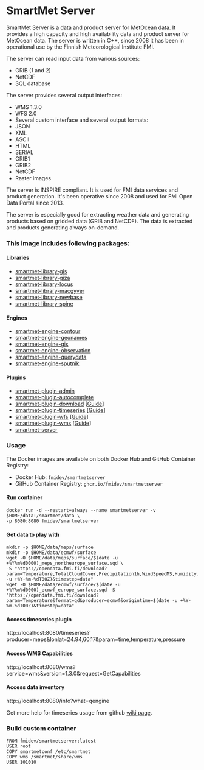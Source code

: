 # SmartMet Server

SmartMet Server is a data and product server for MetOcean data. It provides a high capacity and high availability data and product server for MetOcean data. The server is written in C++, since 2008 it has been in operational use by the Finnish Meteorological Institute FMI.

The server can read input data from various sources:
* GRIB (1 and 2)
* NetCDF
* SQL database

The server provides several output interfaces:
* WMS 1.3.0
* WFS 2.0
* Several custom interface and several output formats:
* JSON
* XML
* ASCII
* HTML
* SERIAL
* GRIB1
* GRIB2
* NetCDF
* Raster images

The server is INSPIRE compliant. It is used for FMI data services and product generation. It's been operative since 2008 and used for FMI Open Data Portal since 2013.

The server is especially good for extracting weather data and generating products based on gridded data (GRIB and NetCDF). The data is extracted and products generating always on-demand.

### This image includes following packages:

#### Libraries
* [smartmet-library-gis](https://github.com/fmidev/smartmet-library-gis)
* [smartmet-library-giza](https://github.com/fmidev/smartmet-library-giza)
* [smartmet-library-locus](https://github.com/fmidev/smartmet-library-locus)
* [smartmet-library-macgyver](https://github.com/fmidev/smartmet-library-macgyver)
* [smartmet-library-newbase](https://github.com/fmidev/smartmet-library-newbase)
* [smartmet-library-spine](https://github.com/fmidev/smartmet-library-spine)

#### Engines
* [smartmet-engine-contour](https://github.com/fmidev/smartmet-engine-contour)
* [smartmet-engine-geonames](https://github.com/fmidev/smartmet-engine-geonames)
* [smartmet-engine-gis](https://github.com/fmidev/smartmet-engine-gis)
* [smartmet-engine-observation](https://github.com/fmidev/smartmet-engine-observation)
* [smartmet-engine-querydata](https://github.com/fmidev/smartmet-engine-querydata)
* [smartmet-engine-sputnik](https://github.com/fmidev/smartmet-engine-querydata)

#### Plugins
* [smartmet-plugin-admin](https://github.com/fmidev/smartmet-plugin-admin)
* [smartmet-plugin-autocomplete](https://github.com/fmidev/smartmet-plugin-autocomplete)
* [smartmet-plugin-download](https://github.com/fmidev/smartmet-plugin-download) [[Guide](https://github.com/fmidev/smartmet-plugin-download/wiki/SmartMet-plugin-download)]
* [smartmet-plugin-timeseries](https://github.com/fmidev/smartmet-plugin-timeseries)  [[Guide](https://github.com/fmidev/smartmet-plugin-timeseries/wiki/SmartMet-plugin-TimeSeries)]
* [smartmet-plugin-wfs](https://github.com/fmidev/smartmet-plugin-wfs) [[Guide](https://github.com/fmidev/smartmet-plugin-wfs/wiki/SmartMet-plugin-WFS)]
* [smartmet-plugin-wms](https://github.com/fmidev/smartmet-plugin-wms) [[Guide](https://github.com/fmidev/smartmet-plugin-wms/wiki/SmartMet-plugin-WMS-%28Dali-%26-WMS%29)]
* [smartmet-server](https://github.com/fmidev/smartmet-server)

### Usage

The Docker images are available on both Docker Hub and GitHub Container Registry:
- Docker Hub: `fmidev/smartmetserver`
- GitHub Container Registry: `ghcr.io/fmidev/smartmetserver`

#### Run container
```
docker run -d --restart=always --name smartmetserver -v $HOME/data:/smartmet/data \
-p 8080:8080 fmidev/smartmetserver
```
#### Get data to play with
```
mkdir -p $HOME/data/meps/surface
mkdir -p $HOME/data/ecmwf/surface
wget -O $HOME/data/meps/surface/$(date -u +%Y%m%d0000)_meps_northeurope_surface.sqd \ 
-S "https://opendata.fmi.fi/download?param=Temperature,TotalCloudCover,Precipitation1h,WindSpeedMS,Humidity,Pressure,WeatherSymbol3&format=qd&producer=harmonie_scandinavia_surface&origintime=$(date -u +%Y-%m-%dT00Z)&timestep=data"
wget -O $HOME/data/ecmwf/surface/$(date -u +%Y%m%d0000)_ecmwf_europe_surface.sqd -S "https://opendata.fmi.fi/download?param=Temperature&format=qd&producer=ecmwf&origintime=$(date -u +%Y-%m-%dT00Z)&timestep=data"
```

#### Access timeseries plugin
http://localhost:8080/timeseries?producer=meps&lonlat=24.94,60.17&param=time,temperature,pressure

#### Access WMS Capabilities
http://localhost:8080/wms?service=wms&version=1.3.0&request=GetCapabilities

#### Access data inventory
http://localhost:8080/info?what=qengine

Get more help for timeseries usage from github [wiki page](https://github.com/fmidev/smartmet-plugin-timeseries/wiki/SmartMet-plugin-TimeSeries).


### Build custom container
```
FROM fmidev/smartmetserver:latest
USER root
COPY smartmetconf /etc/smartmet
COPY wms /smartmet/share/wms
USER 101010
```
